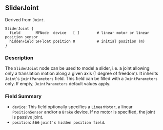## SliderJoint

Derived from `Joint`.

```
SliderJoint {
  field       MFNode  device   [ ]        # linear motor or linear position sensor
  hiddenField SFFloat position 0          # initial position (m)
}
```

### Description

The `SliderJoint` node can be used to model a slider, i.e. a joint allowing only
a translation motion along a given axis (1 degree of freedom). It inherits
`Joint`'s `jointParameters` field. This field can be filled with a
`JointParameters` only. If empty,  `JointParameters` default values apply.

### Field Summary

- `device`: This field optionally specifies a `LinearMotor`, a linear
`PositionSensor` and/or a `Brake` device. If no motor is specified, the joint is
passive joint.
- `position`: see `joint's hidden position field`.

